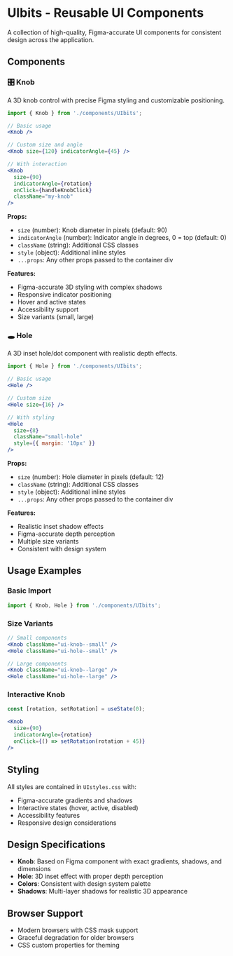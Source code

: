 # UIbits - Reusable UI Components

A collection of high-quality, Figma-accurate UI components for consistent design across the application.

## Components

### 🎛️ Knob

A 3D knob control with precise Figma styling and customizable positioning.

```jsx
import { Knob } from './components/UIbits';

// Basic usage
<Knob />

// Custom size and angle
<Knob size={120} indicatorAngle={45} />

// With interaction
<Knob 
  size={90} 
  indicatorAngle={rotation} 
  onClick={handleKnobClick}
  className="my-knob"
/>
```

**Props:**
- `size` (number): Knob diameter in pixels (default: 90)
- `indicatorAngle` (number): Indicator angle in degrees, 0 = top (default: 0)
- `className` (string): Additional CSS classes
- `style` (object): Additional inline styles
- `...props`: Any other props passed to the container div

**Features:**
- Figma-accurate 3D styling with complex shadows
- Responsive indicator positioning
- Hover and active states
- Accessibility support
- Size variants (small, large)

### 🕳️ Hole

A 3D inset hole/dot component with realistic depth effects.

```jsx
import { Hole } from './components/UIbits';

// Basic usage
<Hole />

// Custom size
<Hole size={16} />

// With styling
<Hole 
  size={8} 
  className="small-hole"
  style={{ margin: '10px' }}
/>
```

**Props:**
- `size` (number): Hole diameter in pixels (default: 12)
- `className` (string): Additional CSS classes
- `style` (object): Additional inline styles
- `...props`: Any other props passed to the container div

**Features:**
- Realistic inset shadow effects
- Figma-accurate depth perception
- Multiple size variants
- Consistent with design system

## Usage Examples

### Basic Import
```jsx
import { Knob, Hole } from './components/UIbits';
```

### Size Variants
```jsx
// Small components
<Knob className="ui-knob--small" />
<Hole className="ui-hole--small" />

// Large components
<Knob className="ui-knob--large" />
<Hole className="ui-hole--large" />
```

### Interactive Knob
```jsx
const [rotation, setRotation] = useState(0);

<Knob 
  size={90}
  indicatorAngle={rotation}
  onClick={() => setRotation(rotation + 45)}
/>
```

## Styling

All styles are contained in `UIstyles.css` with:
- Figma-accurate gradients and shadows
- Interactive states (hover, active, disabled)
- Accessibility features
- Responsive design considerations

## Design Specifications

- **Knob**: Based on Figma component with exact gradients, shadows, and dimensions
- **Hole**: 3D inset effect with proper depth perception
- **Colors**: Consistent with design system palette
- **Shadows**: Multi-layer shadows for realistic 3D appearance

## Browser Support

- Modern browsers with CSS mask support
- Graceful degradation for older browsers
- CSS custom properties for theming 